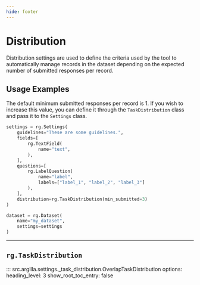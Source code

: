 ```yaml
---
hide: footer
---
```

# Distribution

Distribution settings are used to define the criteria used by the tool to automatically manage records in the dataset depending on the expected number of submitted responses per record.

## Usage Examples

The default minimum submitted responses per record is 1. If you wish to increase this value, you can define it through the `TaskDistribution` class and pass it to the `Settings` class.

```python
settings = rg.Settings(
    guidelines="These are some guidelines.",
    fields=[
        rg.TextField(
            name="text",
        ),
    ],
    questions=[
        rg.LabelQuestion(
            name="label",
            labels=["label_1", "label_2", "label_3"]
        ),
    ],
    distribution=rg.TaskDistribution(min_submitted=3)
)

dataset = rg.Dataset(
    name="my_dataset",
    settings=settings
)
```

---

## `rg.TaskDistribution`

::: src.argilla.settings._task_distribution.OverlapTaskDistribution
    options:
        heading_level: 3
        show_root_toc_entry: false
